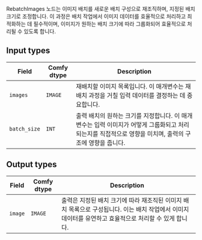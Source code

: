 
RebatchImages 노드는 이미지 배치를 새로운 배치 구성으로 재조직하며, 지정된 배치 크기로 조정합니다. 이 과정은 배치 작업에서 이미지 데이터를 효율적으로 처리하고 최적화하는 데 필수적이며, 이미지가 원하는 배치 크기에 따라 그룹화되어 효율적으로 처리될 수 있도록 합니다.

## Input types

| Field       | Comfy dtype | Description                                                                         |
|-------------|-------------|-------------------------------------------------------------------------------------|
| `images`    | `IMAGE`     | 재배치할 이미지 목록입니다. 이 매개변수는 재배치 과정을 거칠 입력 데이터를 결정하는 데 중요합니다. |
| `batch_size`| `INT`       | 출력 배치의 원하는 크기를 지정합니다. 이 매개변수는 입력 이미지가 어떻게 그룹화되고 처리되는지를 직접적으로 영향을 미치며, 출력의 구조에 영향을 줍니다. |

## Output types

| Field | Comfy dtype | Description                                                                   |
|-------|-------------|-------------------------------------------------------------------------------|
| `image`| `IMAGE`     | 출력은 지정된 배치 크기에 따라 재조직된 이미지 배치 목록으로 구성됩니다. 이는 배치 작업에서 이미지 데이터를 유연하고 효율적으로 처리할 수 있게 합니다. |
